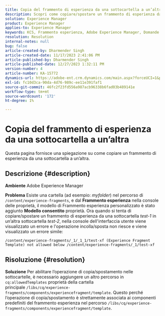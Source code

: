 ```yaml
---
title: Copia del frammento di esperienza da una sottocartella a un’altra
description: Scopri come copiare/spostare un frammento di esperienza da una sottocartella a un’altra.
solution: Experience Manager
product: Experience Manager
applies-to: Experience Manager
keywords: KCS, Frammento esperienza, Adobe Experience Manager, Domande frequenti, Copia, sottocartella
resolution: Resolution
internal-notes: null
bug: false
article-created-by: Dharmender Singh
article-created-date: 11/17/2023 2:41:06 PM
article-published-by: Dharmender Singh
article-published-date: 12/27/2023 1:32:11 PM
version-number: 4
article-number: KA-15772
dynamics-url: https://adobe-ent.crm.dynamics.com/main.aspx?forceUCI=1&pagetype=entityrecord&etn=knowledgearticle&id=a32caf50-5785-ee11-8179-6045bd006239
exl-id: fc10d3ca-90da-4d76-989c-ee11e391faf1
source-git-commit: 46fc2f23fd556a987acb96338b6fad03b489141e
workflow-type: tm+mt
source-wordcount: '172'
ht-degree: 1%

---
```


# Copia del frammento di esperienza da una sottocartella a un’altra


Questa pagina fornisce una spiegazione su come copiare un frammento di esperienza da una sottocartella a un’altra.

## Descrizione {#description}


<b>Ambiente</b>
Adobe Experience Manager

<b>Problema</b>
Esiste una cartella (ad esempio: *myfolder*) nel percorso di `/content/experience-fragments`, e dal <b>Frammento esperienza</b> nella console delle proprietà, il modello di Frammento esperienza personalizzato è stato aggiunto <b>Modello consentito</b> proprietà.
Ora quando si tenta di copiare/spostare un frammento di esperienza da una sottocartella *test-1* in un’altra sottocartella *test-2*, nella console dell&#39;interfaccia utente viene visualizzato un errore e l&#39;operazione incolla/sposta non riesce e viene visualizzato un errore simile:


```
/content/experience-fragments/_1/_1_1/test-xf (Experience Fragment Template) not allowed below /content/experience-fragments/_1/test-xf
```



## Risoluzione {#resolution}


<b>Soluzione</b>
Per abilitare l’operazione di copia/spostamento nelle sottocartelle, è necessario aggiungere un altro percorso in `cq:allowedTemplates` proprietà della cartella principale `/libs/cq/experience-fragments/components/experiencefragment/template`.
Questo perché l’operazione di copia/spostamento è strettamente associata ai componenti predefiniti del frammento esperienza nel percorso `/libs/cq/experience-fragments/components/experiencefragment/template`.
